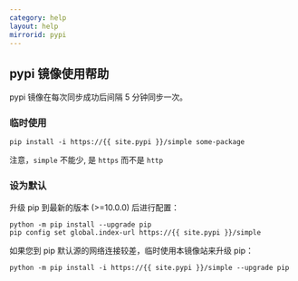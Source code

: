 ```yaml
---
category: help
layout: help
mirrorid: pypi
---
```


## pypi 镜像使用帮助

pypi 镜像在每次同步成功后间隔 5 分钟同步一次。

### 临时使用

```
pip install -i https://{{ site.pypi }}/simple some-package
```

注意，`simple` 不能少, 是 `https` 而不是 `http`

### 设为默认

升级 pip 到最新的版本 (>=10.0.0) 后进行配置：

```
python -m pip install --upgrade pip
pip config set global.index-url https://{{ site.pypi }}/simple
```

如果您到 pip 默认源的网络连接较差，临时使用本镜像站来升级 pip：

```
python -m pip install -i https://{{ site.pypi }}/simple --upgrade pip
```
